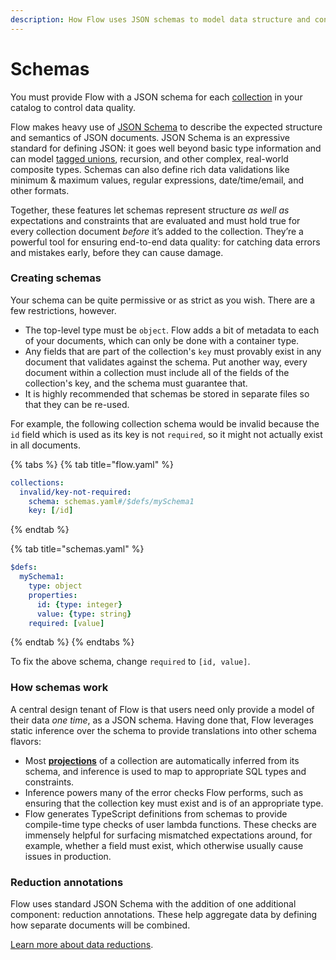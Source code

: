 ```yaml
---
description: How Flow uses JSON schemas to model data structure and constraints
---
```


# Schemas

You must provide Flow with a JSON schema for each [collection](collections.md) in your catalog to control data quality.&#x20;

Flow makes heavy use of [JSON Schema](https://json-schema.org/understanding-json-schema/) to describe the expected structure and semantics of JSON documents. JSON Schema is an expressive standard for defining JSON: it goes well beyond basic type information and can model [tagged unions](https://en.wikipedia.org/wiki/Tagged\_union), recursion, and other complex, real-world composite types. Schemas can also define rich data validations like minimum & maximum values, regular expressions, date/time/email, and other formats.

Together, these features let schemas represent structure _as well as_ expectations and constraints that are evaluated and must hold true for every collection document _before_ it’s added to the collection. They’re a powerful tool for ensuring end-to-end data quality: for catching data errors and mistakes early, before they can cause damage.

### Creating schemas

Your schema can be quite permissive or as strict as you wish. There are a few restrictions, however.

* The top-level type must be `object`. Flow adds a bit of metadata to each of your documents, which can only be done with a container type.&#x20;
* Any fields that are part of the collection's `key` must provably exist in any document that validates against the schema. Put another way, every document within a collection must include all of the fields of the collection's key, and the schema must guarantee that.
* It is highly recommended that schemas be stored in separate files so that they can be re-used.

For example, the following collection schema would be invalid because the `id` field which is used as its key is not `required`, so it might not actually exist in all documents.

{% tabs %}
{% tab title="flow.yaml" %}
```yaml
collections:
  invalid/key-not-required:
    schema: schemas.yaml#/$defs/mySchema1
    key: [/id]
```
{% endtab %}

{% tab title="schemas.yaml" %}
```yaml
$defs:
  mySchema1:
    type: object
    properties:
      id: {type: integer}
      value: {type: string}
    required: [value]
```
{% endtab %}
{% endtabs %}

To fix the above schema, change `required` to `[id, value]`.

### How schemas work

A central design tenant of Flow is that users need only provide a model of their data _one time_, as a JSON schema. Having done that, Flow leverages static inference over the schema to provide translations into other schema flavors:

* Most [**projections**](other-entities.md) of a collection are automatically inferred from its schema, and inference is used to map to appropriate SQL types and constraints.
* Inference powers many of the error checks Flow performs, such as ensuring that the collection key must exist and is of an appropriate type.
* Flow generates TypeScript definitions from schemas to provide compile-time type checks of user lambda functions. These checks are immensely helpful for surfacing mismatched expectations around, for example, whether a field must exist, which otherwise usually cause issues in production.

### Reduction annotations

Flow uses standard JSON Schema with the addition of one additional component: reduction annotations. These help aggregate data by defining how separate documents will be combined.

[Learn more about data reductions](reductions.md).
